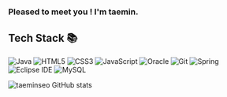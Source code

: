 <h3> Pleased to meet you ! I'm taemin. </h3>

<h2> Tech Stack 📚 </h2>
  
![Java](https://img.shields.io/badge/-JAVA-007396?style=for-the-badge&logo=Java&logoColor=black)
![HTML5](https://img.shields.io/badge/-HTML5-F05032?style=for-the-badge&logo=html5&logoColor=ffffff)
![CSS3](https://img.shields.io/badge/-CSS3-007ACC?style=for-the-badge&logo=css3)
![JavaScript](https://img.shields.io/badge/-JavaScript-%23F7DF1C?style=for-the-badge&logo=javascript&logoColor=000000&labelColor=%23F7DF1C&color=%23FFCE5A)
![Oracle](https://img.shields.io/badge/Oracle-F80000?style=for-the-badge&logo=Oracle&logoColor=white)
![Git](https://img.shields.io/badge/-Git-F05032?style=for-the-badge&logo=git&logoColor=ffffff)
![Spring](https://img.shields.io/badge/Spring-6DB33F?style=for-the-badge&logo=Spring&logoColor=white)
![Eclipse IDE](https://img.shields.io/badge/Eclipse-00205B?style=for-the-badge&logo=Eclipse&logoColor=white)
![MySQL](https://img.shields.io/badge/MySQL-1B72BE?style=for-the-badge&logo=MySQL&logoColor=white)
  
![taeminseo GitHub stats](https://github-readme-stats.vercel.app/api?username=taeminseo&show_icons=true&theme=radical)

